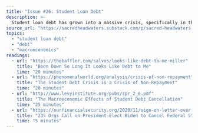 ```yaml
---
title: "Issue #26: Student Loan Debt"
description: >-
  Student loan debt has grown into a massive crisis, specifically in the US but analogously in many Western countries. Why has it escalated so much and what can we do about it?
source_url: "https://sacredheadwaters.substack.com/p/sacred-headwaters-26-student-loan"
topics:
  - "student loan debt"
  - "debt"
  - "macroeconomics"
readings:
  - url: "https://thebaffler.com/salvos/looks-like-debt-to-me-miller"
    title: "Been Down So Long It Looks Like Debt to Me"
    time: "20 minutes"
  - url: "https://phenomenalworld.org/analysis/crisis-of-non-repayment"
    title: "The Student Debt Crisis is a Crisis of Non-Repayment"
    time: "20 minutes"
  - url: "http://www.levyinstitute.org/pubs/rpr_2_6.pdf"
    title: "The Macroeconomic Effects of Student Debt Cancellation"
    time: "25 minutes"
  - url: "https://ourfinancialsecurity.org/2020/11/sign-on-letter-over-230-orgs-call-on-president-elect-biden-to-cancel-federal-student-debt-on-day-one-using-executive-action/"
    title: "235 Orgs Call on President-Elect Biden to Cancel Federal Student Debt on Day One using Executive Action"
    time: "5 minutes"
---
```

